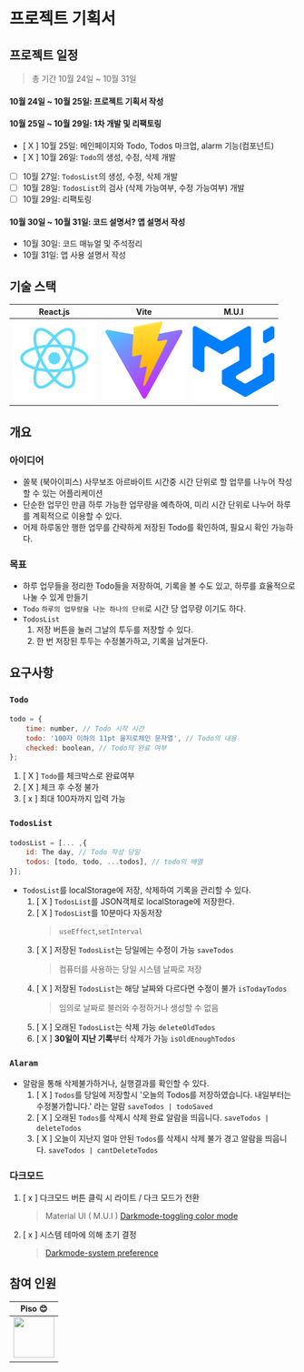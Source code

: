 # 프로젝트 기획서

## 프로젝트 일정

> 총 기간 10월 24일 ~ 10월 31일

#### 10월 24일 ~ 10월 25일: 프로젝트 기획서 작성

#### 10월 25일 ~ 10월 29일: 1차 개발 및 리팩토링

-   [ X ] 10월 25일: 메인페이지와 Todo, Todos 마크업, alarm 기능(컴포넌트)
-   [ X ] 10월 26일: `Todo`의 생성, 수정, 삭제 개발
-   [ ] 10월 27일: `TodosList`의 생성, 수정, 삭제 개발
-   [ ] 10월 28일: `TodosList`의 검사 (삭제 가능여부, 수정 가능여부) 개발
-   [ ] 10월 29일: 리팩토링

#### 10월 30일 ~ 10월 31일: 코드 설명서? 앱 설명서 작성

-   10월 30일: 코드 매뉴얼 및 주석정리
-   10월 31일: 앱 사용 설명서 작성

## 기술 스택

| React.js                          | Vite                            | M.U.I                           |
| --------------------------------- | ------------------------------- | ------------------------------- |
| ![React](./assets/react-logo.svg) | ![Vite](./assets/vite-logo.svg) | ![M.U.I](./assets/mui-logo.svg) |

<!-- | 적응형 웹 디자인 Adapative Web Design                                          |
| ------------------------------------------------- |
| ![적응형 웹 디자인](./assets/adaptive-mobile.svg) | -->

## 개요

### 아이디어

-   쏠북 (북아이피스) 사무보조 아르바이트 시간중 시간 단위로 할 업무를 나누어 작성할 수 있는 어플리케이션
-   단순한 업무인 만큼 하루 가능한 업무량을 예측하여, 미리 시간 단위로 나누어 하루를 계획적으로 이용할 수 있다.
-   어제 하루동안 행한 업무를 간략하게 저장된 Todo를 확인하여, 필요시 확인 가능하다.

### 목표

-   하루 업무들을 정리한 Todo들을 저장하여, 기록을 볼 수도 있고, 하루를 효율적으로 나눌 수 있게 만들기
-   `Todo` `하루의 업무량을 나눈 하나의 단위`로 시간 당 업무량 이기도 하다.
-   `TodosList`
    1. 저장 버튼을 눌러 그날의 투두를 저장할 수 있다.
    1. 한 번 저장된 투두는 수정불가하고, 기록을 남겨둔다.

## 요구사항

### `Todo`

```js
todo = {
    time: number, // Todo 시작 시간
    todo: '100자 이하의 11pt 을지로체인 문자열', // Todo의 내용
    checked: boolean, // Todo의 완료 여부
};
```

1. [ X ] `Todo`를 체크박스로 완료여부
2. [ X ] 체크 후 수정 불가
3. [ x ] 최대 100자까지 입력 가능

### `TodosList`

```js
todosList = [... ,{
    id: The day, // Todo 작성 당일
    todos: [todo, todo, ...todos], // todo의 배열
}];
```

-   `TodosList`를 localStorage에 저장, 삭제하여 기록을 관리할 수 있다.
    1.  [ X ] `TodosList`를 JSON객체로 localStorage에 저장한다.
    1.  [ X ] `TodosList`를 10분마다 자동저장
        > `useEffect`,`setInterval`
    1.  [ X ] 저장된 `TodosList`는 당일에는 수정이 가능 `saveTodos`
        > 컴퓨터를 사용하는 당일 시스템 날짜로 저장
    1.  [ X ] 저장된 `TodosList`는 해당 날짜와 다르다면 수정이 불가 `isTodayTodos`
        > 임의로 날짜로 불러와 수정하거나 생성할 수 없음
    1.  [ X ] 오래된 `TodosList`는 삭제 가능 `deleteOldTodos`
    1.  [ X ] **30일이 지난 기록**부터 삭제가 가능 `isOldEnoughTodos`

### `Alaram`

-   알람을 통해 삭제불가하거나, 실행결과를 확인할 수 있다.
    1.  [ X ] `Todos`를 당일에 저장할시 '오늘의 Todos를 저장하였습니다. 내일부터는 수정불가합니다.' 라는 알람 `saveTodos | todoSaved`
    2.  [ X ] 오래된 `Todos`를 삭제시 삭제 완료 알람을 띄웁니다. `saveTodos | deleteTodos`
    3.  [ X ] 오늘이 지난지 얼마 안된 `Todos`를 삭제시 삭제 불가 경고 알람을 띄웁니다. `saveTodos | cantDeleteTodos`

### 다크모드

1. [ x ] 다크모드 버튼 클릭 시 라이트 / 다크 모드가 전환
    > Material UI ( M.U.I ) [Darkmode-toggling color mode](https://mui.com/material-ui/customization/dark-mode/#toggling-color-mode)
2. [ x ] 시스템 테마에 의해 초기 결정
    > [Darkmode-system preference](https://mui.com/material-ui/customization/dark-mode/#system-preference)

## 참여 인원

| Piso :blush:                                                                        |
| ----------------------------------------------------------------------------------- |
| <img src="https://avatars.githubusercontent.com/Pisodev77" width="72" height="72"/> |
